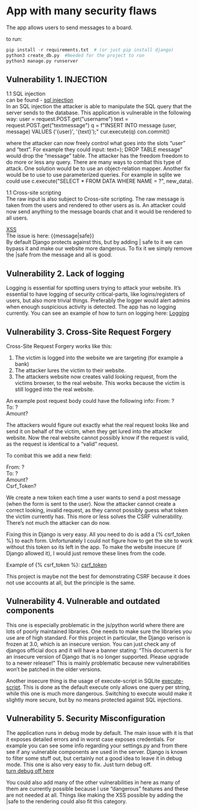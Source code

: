 # App with many security flaws

The app allows users to send messages to a board.

to run:
```Python
pip install -r requirements.txt  # (or just pip install django)
python3 create_db.py  #Needed for the project to run
python3 manage.py runserver
```

## Vulnerability 1.  INJECTION

1.1 SQL injection  
can be found - [sql injection](./server/pages/views.py#L25)  
In an SQL injection the attacker is able to manipulate the SQL query that the server sends to the database. This application is vulnerable in the following way:
user = request.POST.get("username")
text = request.POST.get("textmessage")
q = f"INSERT INTO message (user, message) VALUES ('{user}', '{text}');"
cur.execute(q)
con.commit()


where the attacker can now freely control what goes into the slots “user” and “text”. For example they could input: text=); DROP TABLE message” would drop the “message” table. The attacker  has the freedom freedom to do more or less any query. There are many ways to combat this type of attack. One solution would be to use an object-relation mapper. Another fix would be to use to use parameterized queries. For example in sqlite we could use c.execute("SELECT * FROM DATA WHERE NAME = ?", new_data).

1.1 Cross-site scripting  
The raw input is also subject to Cross-site scripting. The raw message is taken from the users and rendered to other users as is. An attacker could now send anything to the message boards chat and it would be rendered to all users.

[XSS](./server/pages/templates/pages/home.html#L18)  
The issue is here: {{message|safe}}  
By default Django protects against this, but by adding | safe to it we can bypass it and make our website more dangerous. To fix it we simply remove the |safe from the message and all is good.



## Vulnerability 2. Lack of logging

Logging is essential for spotting users trying to attack your website. It’s essential to have logging of security critical-parts, like logins/registers of users, but also more trivial things. Preferably the logger would alert admins when enough suspicious activity is detected. The app has no logging currently. You can see an example of how to turn on logging here: [Logging](server/config/settings.py#L33)



## Vulnerability 3. Cross-Site Request Forgery

Cross-Site Request Forgery works like this:
1. The victim is logged into the website we are targeting (for example a bank)
2. The attacker lures the victim to their website.
3. The attackers website now creates valid looking request, from the victims browser, to the real website. This works because the victim is still logged into the real website.

An example post request body could have the following info:
From: ?  
To: ?  
Amount?  

The attackers would figure out exactly what the real request looks like and send it on behalf of the victim, when they get lured into the attacker website. Now the real website cannot possibly know if the request is valid, as the request is identical to a “valid” request.

To combat this we add a new field:  

From: ?  
To: ?  
Amount?  
Csrf_Token?  

We create a new token each time a user wants to send a post message (when the form is sent to the user). Now the attacker cannot create a correct looking, invalid request, as they cannot possibly guess what token the victim currently has. This more or less solves the CSRF vulnerability. There’s not much the attacker can do now.

Fixing this in Django is very easy. All you need to do is add a {% csrf_token %} to each form. Unfortunately I could not figure how to get the site to work without this token so its left in the app. To make the website insecure (if Django allowed it), I would just remove these lines from the code.

Example of {% csrf_token %}: [csrf_token](server/pages/templates/pages/home.html#L4)

This project is maybe not the best for demonstrating CSRF because it does not use accounts at all, but the principle is the same.



## Vulnerability 4. Vulnerable and outdated components

This one is especially problematic in the js/python world where there are lots of poorly maintained libraries. One needs to make sure the libraries you use are of high standard. For this project in particular, the Django verison is frozen at 3.0, which is an insecure version. You can just check any of djangos official docs and it will have a banner stating: “This document is for an insecure version of Django that is no longer supported. Please upgrade to a newer release!” This is mainly problematic because new vulnerabilities won’t be patched in the older versions. 

Another insecure thing is the usage of execute-script in SQLite [execute-script](server/pages/views.py#L26). This is done as the default execute only allows one query per string, while this one is much more dangerous. Switching to execute would make it slightly more secure, but by no means protected against SQL injections.



## Vulnerability 5. Security Misconfiguration

The application runs in debug mode by default. The main issue with it is that it exposes detailed errors and in worst case exposes credentials. For example you can see some info regarding your settings.py and from there see if any vulnerable components are used in the server. Django is known to filter some stuff out, but certainly not a good idea to leave it in debug mode. This one is also very easy to fix. Just turn debug off.  
[turn debug off here](server/config/settings.py#L26)

You could also add many of the other vulnerabilities in here as many of them are currently possible because I use “dangerous” features and these are not needed at all. Things like making the XSS possible by adding the |safe to the rendering could also fit this category. 
